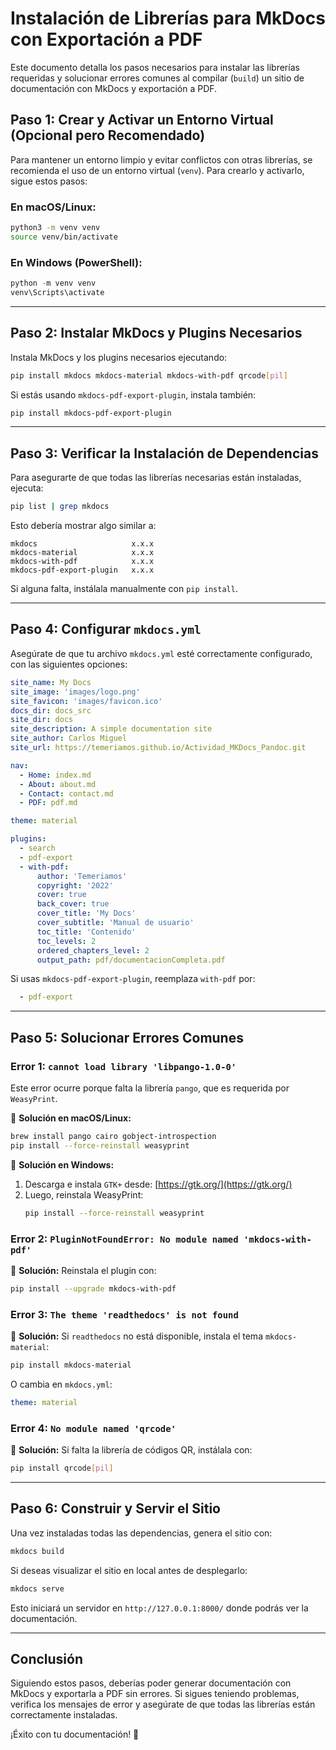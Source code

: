 # Instalación de Librerías para MkDocs con Exportación a PDF

Este documento detalla los pasos necesarios para instalar las librerías requeridas y solucionar errores comunes al compilar (`build`) un sitio de documentación con MkDocs y exportación a PDF.

## Paso 1: Crear y Activar un Entorno Virtual (Opcional pero Recomendado)

Para mantener un entorno limpio y evitar conflictos con otras librerías, se recomienda el uso de un entorno virtual (`venv`). Para crearlo y activarlo, sigue estos pasos:

### En macOS/Linux:
```bash
python3 -m venv venv
source venv/bin/activate
```

### En Windows (PowerShell):
```powershell
python -m venv venv
venv\Scripts\activate
```

---

## Paso 2: Instalar MkDocs y Plugins Necesarios

Instala MkDocs y los plugins necesarios ejecutando:
```bash
pip install mkdocs mkdocs-material mkdocs-with-pdf qrcode[pil]
```

Si estás usando `mkdocs-pdf-export-plugin`, instala también:
```bash
pip install mkdocs-pdf-export-plugin
```

---

## Paso 3: Verificar la Instalación de Dependencias

Para asegurarte de que todas las librerías necesarias están instaladas, ejecuta:
```bash
pip list | grep mkdocs
```
Esto debería mostrar algo similar a:
```
mkdocs                     x.x.x
mkdocs-material            x.x.x
mkdocs-with-pdf            x.x.x
mkdocs-pdf-export-plugin   x.x.x
```
Si alguna falta, instálala manualmente con `pip install`.

---

## Paso 4: Configurar `mkdocs.yml`

Asegúrate de que tu archivo `mkdocs.yml` esté correctamente configurado, con las siguientes opciones:
```yaml
site_name: My Docs
site_image: 'images/logo.png'
site_favicon: 'images/favicon.ico'
docs_dir: docs_src
site_dir: docs
site_description: A simple documentation site
site_author: Carlos Miguel
site_url: https://temeriamos.github.io/Actividad_MKDocs_Pandoc.git

nav:
  - Home: index.md
  - About: about.md
  - Contact: contact.md
  - PDF: pdf.md

theme: material

plugins:
  - search
  - pdf-export
  - with-pdf:
      author: 'Temeriamos'
      copyright: '2022'
      cover: true
      back_cover: true
      cover_title: 'My Docs'
      cover_subtitle: 'Manual de usuario'
      toc_title: 'Contenido'
      toc_levels: 2
      ordered_chapters_level: 2
      output_path: pdf/documentacionCompleta.pdf
```

Si usas `mkdocs-pdf-export-plugin`, reemplaza `with-pdf` por:
```yaml
  - pdf-export
```

---

## Paso 5: Solucionar Errores Comunes

### Error 1: `cannot load library 'libpango-1.0-0'`
Este error ocurre porque falta la librería `pango`, que es requerida por `WeasyPrint`.

🔹 **Solución en macOS/Linux:**
```bash
brew install pango cairo gobject-introspection
pip install --force-reinstall weasyprint
```

🔹 **Solución en Windows:**
1. Descarga e instala `GTK+` desde: [https://gtk.org/](https://gtk.org/)
2. Luego, reinstala WeasyPrint:
   ```bash
   pip install --force-reinstall weasyprint
   ```

### Error 2: `PluginNotFoundError: No module named 'mkdocs-with-pdf'`
🔹 **Solución:**
Reinstala el plugin con:
```bash
pip install --upgrade mkdocs-with-pdf
```

### Error 3: `The theme 'readthedocs' is not found`
🔹 **Solución:**
Si `readthedocs` no está disponible, instala el tema `mkdocs-material`:
```bash
pip install mkdocs-material
```
O cambia en `mkdocs.yml`:
```yaml
theme: material
```

### Error 4: `No module named 'qrcode'`
🔹 **Solución:**
Si falta la librería de códigos QR, instálala con:
```bash
pip install qrcode[pil]
```

---

## Paso 6: Construir y Servir el Sitio

Una vez instaladas todas las dependencias, genera el sitio con:
```bash
mkdocs build
```

Si deseas visualizar el sitio en local antes de desplegarlo:
```bash
mkdocs serve
```
Esto iniciará un servidor en `http://127.0.0.1:8000/` donde podrás ver la documentación.

---

## Conclusión
Siguiendo estos pasos, deberías poder generar documentación con MkDocs y exportarla a PDF sin errores. Si sigues teniendo problemas, verifica los mensajes de error y asegúrate de que todas las librerías están correctamente instaladas.

¡Éxito con tu documentación! 🚀

